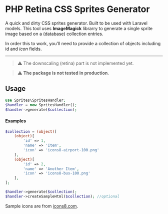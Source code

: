# PHP Retina CSS Sprites Generator

A quick and dirty CSS sprites generator. Built to be used with Laravel models.
This tool uses **ImageMagick** librarry to generate a single sprite image based on a (database) collection entries.

In order this to work, you'll need to provide a collection of objects including id and *icon* fields.
***

> :warning: The downscaling (retina) part is not implemented yet.

> :warning: **The package is not tested in production**.

## Usage

```php
use Sprites\SpritesHandler;
$handler = new SpritesHandler();
$handler->generate($collection);
```

#### Examples

```php
$collection = (object)[
    (object)[
        'id' => 1,
        'name' => 'Item',
        'icon' => 'icons8-airport-100.png'
    ],
    (object)[
        'id' => 2,
        'name' => 'Another Item',
        'icon' => 'icons8-bus-100.png'
    ],
];

$handler->generate($collection);
$handler->createSampleHtml($collection); //optional
```

Sample icons are from [icons8.com](https://icons8.com).
